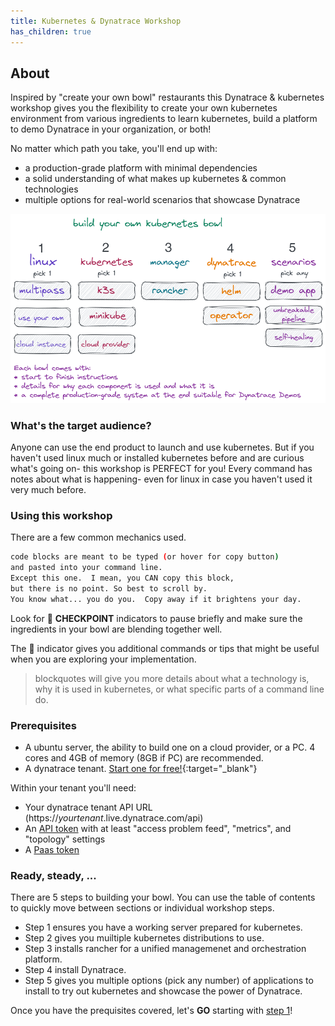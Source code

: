 ```yaml
---
title: Kubernetes & Dynatrace Workshop
has_children: true
---
```


## About

Inspired by "create your own bowl" restaurants this Dynatrace & kubernetes workshop gives you the flexibility to create your own kubernetes environment from various ingredients to learn kubernetes, build a platform to demo Dynatrace in your organization, or both!  

No matter which path you take, you'll end up with:

- a production-grade platform with minimal dependencies
- a solid understanding of what makes up kubernetes & common technologies
- multiple options for real-world scenarios that showcase Dynatrace

![bowl overview](../assets/images/bowl.png)

### What's the target audience?

Anyone can use the end product to launch and use kubernetes.  But if you haven't used linux much or installed kubernetes before and are curious what's going on- this workshop is PERFECT for you!  Every command has notes about what is happening- even for linux in case you haven't used it very much before.

### Using this workshop

There are a few common mechanics used.

```bash
code blocks are meant to be typed (or hover for copy button)
and pasted into your command line.
Except this one.  I mean, you CAN copy this block,
but there is no point. So best to scroll by.
You know what... you do you.  Copy away if it brightens your day.
```

Look for :checkered_flag: **CHECKPOINT** indicators to pause briefly and make sure the ingredients in your bowl are blending together well.

The :memo: indicator gives you additional commands or tips that might be useful when you are exploring your implementation.

> blockquotes will give you more details about what a technology is, why it is used in kubernetes, or what specific parts of a command line do.

### Prerequisites

- A ubuntu server, the ability to build one on a cloud provider, or a PC.  4 cores and 4GB of memory (8GB if PC) are recommended.
- A dynatrace tenant.  [Start one for free!](https://www.dynatrace.com/trial){:target="_blank"}

Within your tenant you'll need:

- Your dynatrace tenant API URL (https://*yourtenant*.live.dynatrace.com/api)
- An [API token](https://www.dynatrace.com/support/help/reference/dynatrace-concepts/access-tokens/#anchor_create-api-token) with at least "access problem feed", "metrics", and "topology" settings
- A [Paas token](https://www.dynatrace.com/support/help/reference/dynatrace-concepts/access-tokens/#anchor_paas-token)

### Ready, steady, ...

There are 5 steps to building your bowl.  You can use the table of contents to quickly move between sections or individual workshop steps.

- Step 1 ensures you have a working server prepared for kubernetes.
- Step 2 gives you muiltiple kubernetes distributions to use.
- Step 3 installs rancher for a unified managemenet and orchestration platform.
- Step 4 install Dynatrace.
- Step 5 gives you multiple options (pick any number) of applications to install to try out kubernetes and showcase the power of Dynatrace.

Once you have the prequisites covered, let's **GO** starting with [step 1](step1)!

<script src="{{ base.url | prepend: site.url }}/assets/js/copy.js"></script>
